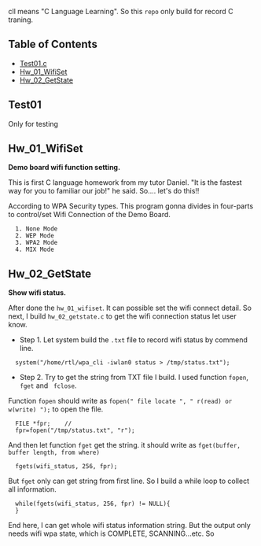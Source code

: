 cll means "C Language Learning". So this `repo` only build for record C traning.

## Table of Contents

- [Test01.c](#test01)
- [Hw_01_WifiSet](#hw_01_wifiset)
- [Hw_02_GetState](#hw_02_getstate)

## Test01

Only for testing

## Hw_01_WifiSet

__Demo board wifi function setting.__

This is first C language homework from my tutor Daniel. "It is the fastest way for you to familiar our job!" he said. 
So.... let's do this!!

According to WPA Security types. This program gonna divides in four-parts to control/set Wifi Connection of the Demo Board.
```
  1. None Mode
  2. WEP Mode
  3. WPA2 Mode
  4. MIX Mode
```

## Hw_02_GetState

__Show wifi status.__

After done the `hw_01_wifiset`. It can possible set the wifi connect detail. So next, I build `hw_02_getstate.c` to get the wifi connection status let user know.

  * Step 1. Let system build the `.txt` file to record wifi status by commend line.
```
  system("/home/rtl/wpa_cli -iwlan0 status > /tmp/status.txt");
```

  * Step 2. Try to get the string from TXT file I build. I used function `fopen`, `fget` and ` fclose`.

Function `fopen` should write as `fopen(" file locate ", " r(read) or w(write) ");` to open the file.
```
  FILE *fpr;    //
  fpr=fopen("/tmp/status.txt", "r");
```

And then let function `fget` get the string. it should write as `fget(buffer, buffer length, from where)`
```
  fgets(wifi_status, 256, fpr);
```

But `fget` only can get string from first line. So I build a while loop to collect all information.
```
  while(fgets(wifi_status, 256, fpr) != NULL){
  }
```

End here, I can get whole wifi status information string. But the output only needs wifi wpa state, which is COMPLETE, SCANNING...etc. So 

